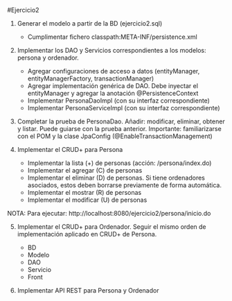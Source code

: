 #Ejercicio2

1. Generar el modelo a partir de la BD (ejercicio2.sql)
	- Cumplimentar fichero classpath:META-INF/persistence.xml

2. Implementar los DAO y Servicios correspondientes a los modelos: persona y ordenador.
	- Agregar configuraciones de acceso a datos (entityManager, entityManagerFactory, transactionManager)
	- Agregar implementación genérica de DAO. Debe inyectar el entityManager y agregar la anotación @PersistenceContext
	- Implementar PersonaDaoImpl (con su interfaz correspondiente)
	- Implementar PersonaServiceImpl (con su interfaz correspondiente)

3. Completar la prueba de PersonaDao. Añadir: modificar, eliminar, obtener y listar. Puede guiarse con la prueba anterior. Importante: familiarizarse con el POM y la clase JpaConfig (@EnableTransactionManagement)

4. Implementar el CRUD+ para Persona
	- Implementar la lista (+) de personas (acción: /persona/index.do)
	- Implementar el agregar (C) de personas
	- Implementar el eliminar (D) de personas. Si tiene ordenadores asociados, estos deben borrarse previamente de forma automática.
	- Implementar el mostrar (R) de personas
	- Implementar el modificar (U) de personas

NOTA: Para ejecutar: http://localhost:8080/ejercicio2/persona/inicio.do

5. Implementar el CRUD+ para Ordenador. Seguir el mismo orden de implementación aplicado en CRUD+ de Persona.
	- BD
	- Modelo
	- DAO
	- Servicio
	- Front

6. Implementar API REST para Persona y Ordenador
